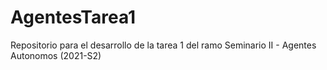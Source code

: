 # AgentesTarea1
Repositorio para el desarrollo de la tarea 1 del ramo Seminario II - Agentes Autonomos (2021-S2)
